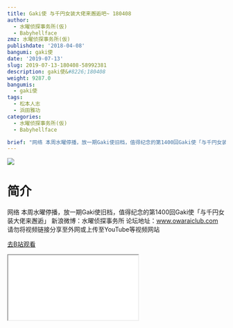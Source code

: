```yaml
---
title: Gaki使 与千円女装大佬来邂逅吧~ 180408
author:
  - 水曜侦探事务所(仮)
  - Babyhellface
zmz: 水曜侦探事务所(仮)
publishdate: '2018-04-08'
bangumi: gaki使
date: '2019-07-13'
slug: 2019-07-13-180408-58992381
description: gaki使&#8226;180408
weight: 9287.0
bangumis:
  - gaki使
tags:
  - 松本人志
  - 浜田雅功
categories:
  - 水曜侦探事务所(仮)
  - Babyhellface

brief: "网络 本周水曜停播，放一期Gaki使旧档，值得纪念的第1400回Gaki使「与千円女装大佬来邂逅」 新浪微博：水曜侦探事务所 论坛地址：www.owaraiclub.com 请勿将视频链接分享至外网或上传至YouTube等视频网站"
---
```

![](https://raw.githubusercontent.com/tcgriffith/owaraisite/master/static/tmpimg/eb867faf214ce198dffa5f62fe66642aa7f67aee.jpg.480.jpg)
# 简介  
网络
本周水曜停播，放一期Gaki使旧档，值得纪念的第1400回Gaki使「与千円女装大佬来邂逅」
新浪微博：水曜侦探事务所 论坛地址：www.owaraiclub.com
请勿将视频链接分享至外网或上传至YouTube等视频网站  

[去B站观看](https://www.bilibili.com/video/av58992381/)
<div class ="resp-container"><iframe class="testiframe" src="//player.bilibili.com/player.html?aid=58992381"", scrolling="no", allowfullscreen="true" > </iframe></div> 
